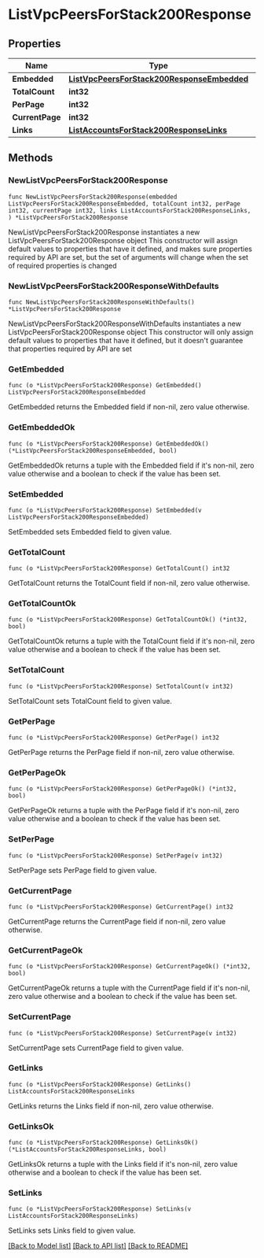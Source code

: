 # ListVpcPeersForStack200Response

## Properties

Name | Type | Description | Notes
------------ | ------------- | ------------- | -------------
**Embedded** | [**ListVpcPeersForStack200ResponseEmbedded**](ListVpcPeersForStack200ResponseEmbedded.md) |  | 
**TotalCount** | **int32** |  | 
**PerPage** | **int32** |  | 
**CurrentPage** | **int32** |  | 
**Links** | [**ListAccountsForStack200ResponseLinks**](ListAccountsForStack200ResponseLinks.md) |  | 

## Methods

### NewListVpcPeersForStack200Response

`func NewListVpcPeersForStack200Response(embedded ListVpcPeersForStack200ResponseEmbedded, totalCount int32, perPage int32, currentPage int32, links ListAccountsForStack200ResponseLinks, ) *ListVpcPeersForStack200Response`

NewListVpcPeersForStack200Response instantiates a new ListVpcPeersForStack200Response object
This constructor will assign default values to properties that have it defined,
and makes sure properties required by API are set, but the set of arguments
will change when the set of required properties is changed

### NewListVpcPeersForStack200ResponseWithDefaults

`func NewListVpcPeersForStack200ResponseWithDefaults() *ListVpcPeersForStack200Response`

NewListVpcPeersForStack200ResponseWithDefaults instantiates a new ListVpcPeersForStack200Response object
This constructor will only assign default values to properties that have it defined,
but it doesn't guarantee that properties required by API are set

### GetEmbedded

`func (o *ListVpcPeersForStack200Response) GetEmbedded() ListVpcPeersForStack200ResponseEmbedded`

GetEmbedded returns the Embedded field if non-nil, zero value otherwise.

### GetEmbeddedOk

`func (o *ListVpcPeersForStack200Response) GetEmbeddedOk() (*ListVpcPeersForStack200ResponseEmbedded, bool)`

GetEmbeddedOk returns a tuple with the Embedded field if it's non-nil, zero value otherwise
and a boolean to check if the value has been set.

### SetEmbedded

`func (o *ListVpcPeersForStack200Response) SetEmbedded(v ListVpcPeersForStack200ResponseEmbedded)`

SetEmbedded sets Embedded field to given value.


### GetTotalCount

`func (o *ListVpcPeersForStack200Response) GetTotalCount() int32`

GetTotalCount returns the TotalCount field if non-nil, zero value otherwise.

### GetTotalCountOk

`func (o *ListVpcPeersForStack200Response) GetTotalCountOk() (*int32, bool)`

GetTotalCountOk returns a tuple with the TotalCount field if it's non-nil, zero value otherwise
and a boolean to check if the value has been set.

### SetTotalCount

`func (o *ListVpcPeersForStack200Response) SetTotalCount(v int32)`

SetTotalCount sets TotalCount field to given value.


### GetPerPage

`func (o *ListVpcPeersForStack200Response) GetPerPage() int32`

GetPerPage returns the PerPage field if non-nil, zero value otherwise.

### GetPerPageOk

`func (o *ListVpcPeersForStack200Response) GetPerPageOk() (*int32, bool)`

GetPerPageOk returns a tuple with the PerPage field if it's non-nil, zero value otherwise
and a boolean to check if the value has been set.

### SetPerPage

`func (o *ListVpcPeersForStack200Response) SetPerPage(v int32)`

SetPerPage sets PerPage field to given value.


### GetCurrentPage

`func (o *ListVpcPeersForStack200Response) GetCurrentPage() int32`

GetCurrentPage returns the CurrentPage field if non-nil, zero value otherwise.

### GetCurrentPageOk

`func (o *ListVpcPeersForStack200Response) GetCurrentPageOk() (*int32, bool)`

GetCurrentPageOk returns a tuple with the CurrentPage field if it's non-nil, zero value otherwise
and a boolean to check if the value has been set.

### SetCurrentPage

`func (o *ListVpcPeersForStack200Response) SetCurrentPage(v int32)`

SetCurrentPage sets CurrentPage field to given value.


### GetLinks

`func (o *ListVpcPeersForStack200Response) GetLinks() ListAccountsForStack200ResponseLinks`

GetLinks returns the Links field if non-nil, zero value otherwise.

### GetLinksOk

`func (o *ListVpcPeersForStack200Response) GetLinksOk() (*ListAccountsForStack200ResponseLinks, bool)`

GetLinksOk returns a tuple with the Links field if it's non-nil, zero value otherwise
and a boolean to check if the value has been set.

### SetLinks

`func (o *ListVpcPeersForStack200Response) SetLinks(v ListAccountsForStack200ResponseLinks)`

SetLinks sets Links field to given value.



[[Back to Model list]](../README.md#documentation-for-models) [[Back to API list]](../README.md#documentation-for-api-endpoints) [[Back to README]](../README.md)


